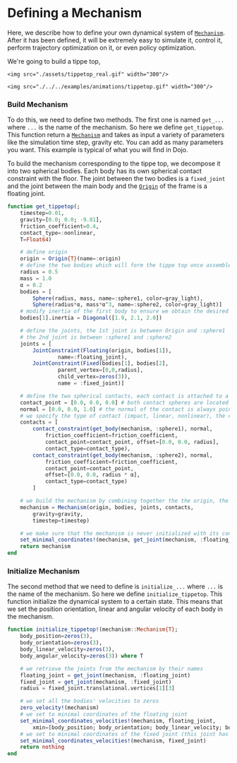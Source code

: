 # Defining a Mechanism
Here, we describe how to define your own dynamical system of [`Mechanism`](@ref). After it has been defined, it will be extremely easy to simulate it, control it, perform trajectory optimization on it, or even policy optimization.

We're going to build a tippe top,


```@raw html
<img src="./assets/tippetop_real.gif" width="300"/>
```

```@raw html
<img src="./../../examples/animations/tippetop.gif" width="300"/>
```

### Build Mechanism

To do this, we need to define two methods. The first one is named `get_...` where `...` is the name of the mechanism. So here we define `get_tippetop`. This function return a [`Mechanism`](@ref) and takes as input a variety of parameters like the simulation time step, gravity etc. You can add as many parameters you want. This example is typical of what you will find in Dojo.

To build the mechanism corresponding to the tippe top, we decompose it into two spherical bodies. Each body has its own spherical contact constraint with the floor. The joint between the two bodies is a `fixed_joint` and the joint between the main body and the [`Origin`](@ref) of the frame is a floating joint.

```julia
function get_tippetop(;
    timestep=0.01,
    gravity=[0.0; 0.0; -9.81],
    friction_coefficient=0.4,
    contact_type=:nonlinear,
    T=Float64)

    # define origin
    origin = Origin{T}(name=:origin)
    # define the two bodies which will form the tippe top once assembled
    radius = 0.5
    mass = 1.0
    α = 0.2
    bodies = [
        Sphere(radius, mass, name=:sphere1, color=gray_light),
        Sphere(radius*α, mass*α^3, name=:sphere2, color=gray_light)]
    # modify inertia of the first body to ensure we obtain the desired behavior
    bodies[1].inertia = Diagonal([1.9, 2.1, 2.0])

    # define the joints, the 1st joint is between Origin and :sphere1
    # the 2nd joint is between :sphere1 and :sphere2
    joints = [
        JointConstraint(Floating(origin, bodies[1]),
                name=:floating_joint),
        JointConstraint(Fixed(bodies[1], bodies[2],
                parent_vertex=[0,0,radius],
                child_vertex=zeros(3)),
                name = :fixed_joint)]

    # define the two spherical contacts, each contact is attached to a body.
    contact_point = [0.0, 0.0, 0.0] # both contact spheres are located at the center of the bodies they are attached to.
    normal = [0.0, 0.0, 1.0] # the normal of the contact is always pointing in the upright direction because the floor is flat.
    # we specify the type of contact (impact, linear, nonlinear), the coefficient of friction, the radius of the contact sphere, etc.
    contacts = [
        contact_constraint(get_body(mechanism, :sphere1), normal,
            friction_coefficient=friction_coefficient,
            contact_point=contact_point, offset=[0.0, 0.0, radius],
            contact_type=contact_type),
        contact_constraint(get_body(mechanism, :sphere2), normal,
            friction_coefficient=friction_coefficient,
            contact_point=contact_point,
            offset=[0.0, 0.0, radius * α],
            contact_type=contact_type)
        ]

    # we build the mechanism by combining together the the origin, the bodies, the joints, and the contacts.
    mechanism = Mechanism(origin, bodies, joints, contacts,
        gravity=gravity,
        timestep=timestep)

    # we make sure that the mechanism is never initialized with its contact spheres below the ground.
    set_minimal_coordinates!(mechanism, get_joint(mechanism, :floating_joint), [0.0; 0.0; radius; zeros(3)])
    return mechanism
end
```

### Initialize Mechanism
The second method that we need to define is `initialize_...` where `...` is the name of the mechanism. So here we define `initialize_tippetop`. This function initialize the dynamical system to a certain state. This means that we set the position orientation, linear and angular velocity of each body in the mechanism.


```julia
function initialize_tippetop!(mechanism::Mechanism{T};
    body_position=zeros(3),
    body_orientation=zeros(3),
    body_linear_velocity=zeros(3),
    body_angular_velocity=zeros(3)) where T

    # we retrieve the joints from the mechanism by their names
    floating_joint = get_joint(mechanism, :floating_joint)
    fixed_joint = get_joint(mechanism, :fixed_joint)
    radius = fixed_joint.translational.vertices[1][3]

    # we set all the bodies' velocities to zeros
    zero_velocity!(mechanism)
    # we set to minimal coordinates of the floating joint
    set_minimal_coordinates_velocities!(mechanism, floating_joint,
        xmin=[body_position; body_orientation; body_linear_velocity; body_angular_velocity])
    # we set to minimal coordinates of the fixed joint (this joint has zero minimal coordinate).
    set_minimal_coordinates_velocities!(mechanism, fixed_joint)
    return nothing
end
```
